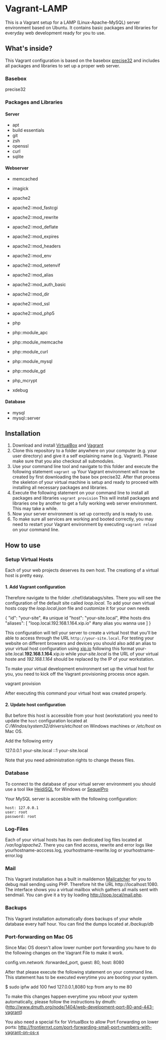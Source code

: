Vagrant-LAMP
============

This is a Vagrant setup for a LAMP (Linux-Apache-MySQL) server environment based on Ubuntu. It contains basic packages and libraries for everyday web development ready for you to use.

## What's inside?

This Vagrant configuration is based on the basebox [precise32](https://vagrantcloud.com/ubuntu/boxes/precise32) and includes all packages and libraries to set up a proper web server.

### Basebox
precise32

### Packages and Libraries

#### Server
* apt
* build essentials
* git
* zsh
* openssl
* curl
* sqlite

#### Webserver

* memcached
* imagick

* apache2
* apache2::mod_fastcgi
* apache2::mod_rewrite
* apache2::mod_deflate
* apache2::mod_expires
* apache2::mod_headers
* apache2::mod_env
* apache2::mod_setenvif
* apache2::mod_alias
* apache2::mod_auth_basic
* apache2::mod_dir
* apache2::mod_ssl
* apache2::mod_php5


* php
* php::module_apc
* php::module_memcache
* php::module_curl
* php::module_mysql
* php::module_gd

* php_mcrypt

* xdebug


#### Database

* mysql
* mysql::server

## Installation

1. Download and install [VirtualBox](https://www.virtualbox.org/)  and [Vagrant](http://www.vagrantup.com/)
2. Clone this repository to a folder anywhere on your computer (e.g. your user directory) and give it a self explaining name (e.g. Vagrant). Please make sure that you also checkout all submodules.
3. Use your command line tool and navigate to this folder and execute the following statement
``vagrant up``
Your Vagrant environment will now be created by first downloading the base box precise32. After that process the skeleton of your virtual machine is setup and ready to proceed with installing all necessary packages and libraries.
5. Execute the following statement on your command line to install all packages and libraries
``vagrant provision``
This will install packages and libraries one by another to get a fully working web server environment. This may take a while.
6. Now your server environment is set up correctly and is ready to use.
7. To make sure all services are working and booted correctly, you may need to restart your Vagrant environment by executing ``vagrant reload`` on your command line.

## How to use

### Setup Virtual Hosts
Each of your web projects deserves its own host. The creationg of a virtual host is pretty easy.

#### 1. Add Vagrant configuration

Therefore navigate to the folder .chef/databags/sites. There you will see the configuration of the default site called *loop.local*. To add your own virtual hosts copy the *loop.local.json* file and customize it for your own needs

{
    "id": "your-site", #a unique id
    "host": "your-site.local", #the hosts dns
    "aliases": [
    "loop.local.192.168.1.164.xip.io" #any alias you wanna use
    ]
}

This configuration will tell your server to create a virtual host that you'll be able to access through the URL `http://your-site.local`. For testing your website on different browsers and devices you should also add an alias to your virtual host configuration using [xip.io](http://xip.io) following this format your-site.local.**192.168.1.164**.xip.io while *your-site.local* is the URL of your virtual hoste and *192.168.1.164* should be replaced by the IP of your workstation.

To make your virtual development environment set up the virtual host for you, you need to kick off the Vagrant provisioning process once again.

vagrant provision

After executing this command your virtual host was created properly.

#### 2. Update host configuration

But before this host is accessible from your host (workstation) you need to update the `host` configuration located at *C:/Windos/system32/drivers/etc/host* on Windows machines or */etc/host* on Mac OS.

Add the following entry

127.0.0.1		your-site.local
::1             your-site.local

Note that you need administration rights to change theses files.

### Database

To connect to the database of your virtual server environment you should use a tool like [HeidiSQL](http://www.heidisql.com/) for Windows or [SequelPro](http://www.sequelpro.com/)

Your MySQL server is accesible with the following configuration:


    host: 127.0.0.1
    user: root
    password: root


### Log-Files

Each of your virtual hosts has its own dedicated log files located at */var/log/apache2*. There you can find access, rewrite and error logs like yourhostname-acccess.log, yourhostname-rewrite.log or yourhostname-error.log

### Mail

This Vagrant installation has a built in maildemon [Mailcatcher](http://mailcatcher.me/) for you to debug mail sending using PHP. Therefore hit the URL http://localhost:1080. The interface shows you a virtual mailbox which gathers all mails sent with sendmail. You can give it a try by loading http://loop.local/mail.php.

### Backups

This Vagrant installation automatically does backups of your whole database every half hour. You can find the dumps located at */backup/db*


### Port-forwarding on Mac OS

Since Mac OS doesn't allow lower number port forwarding you have to do the following changes on the Vagrant File to make it work.

config.vm.network :forwarded_port, guest: 80, host: 8080


After that please execute the following statement on your command line.
This statement has to be executed everytime you are booting your system.

$ sudo ipfw add 100 fwd 127.0.0.1,8080 tcp from any to me 80


To make this changes happen everytime you reboot your system automatically, please follow the instructions by dmuth:
(http://www.dmuth.org/node/1404/web-development-port-80-and-443-vagrant)

You also need a special fix for VirtualBox to allow Port Forwarding on lower ports:
http://frontiernxt.com/port-forwarding-small-port-numbers-with-vagrant-on-os-x
